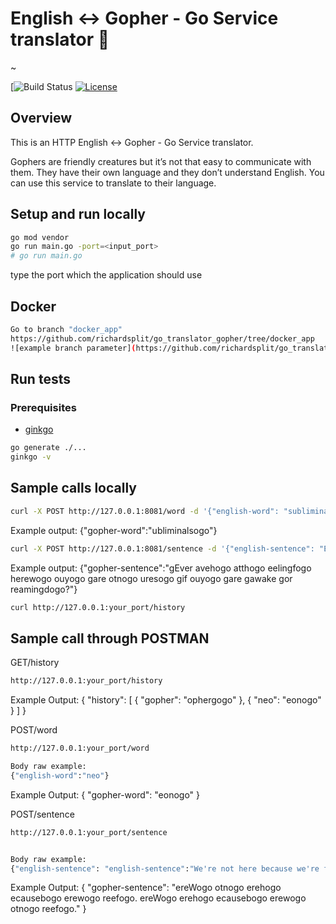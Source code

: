 # English <-> Gopher - Go Service translator :page_with_curl:

~

[![Build Status](https://github.com/richardsplit/translator_go/actions/workflows/Complete/badge.svg)
[![License](https://img.shields.io/badge/License-MIT-yellow.svg)](https://github.com/richardsplit/translator_go/blob/main/LICENSE)

## Overview

This is an HTTP  English <-> Gopher - Go Service translator.

Gophers are friendly creatures but it’s not that easy to communicate with them. They have their own language and they don’t understand English. You can use this service to translate to their language.

## Setup and run locally

```sh
go mod vendor
go run main.go -port=<input_port>
# go run main.go
```
type the port which the application should use


## Docker

```sh
Go to branch "docker_app" 
https://github.com/richardsplit/go_translator_gopher/tree/docker_app
![example branch parameter](https://github.com/richardsplit/go_translator_gopher//main.yml/badge.svg?branch=docker_app)
```

## Run tests

### Prerequisites

* [ginkgo](http://onsi.github.io/ginkgo/)

```sh
go generate ./...
ginkgo -v
```

## Sample calls locally

```sh
curl -X POST http://127.0.0.1:8081/word -d '{"english-word": "subliminal"}'
```
Example output:
{"gopher-word":"ubliminalsogo"}


```sh
curl -X POST http://127.0.0.1:8081/sentence -d '{"english-sentence": "Ever have that feeling where you are not sure if you are awake or dreaming?"}'
```

Example output:
{"gopher-sentence":"gEver avehogo atthogo eelingfogo herewogo ouyogo gare otnogo uresogo gif ouyogo gare gawake gor reamingdogo?"}


```sh
curl http://127.0.0.1:your_port/history
```

## Sample call through POSTMAN
GET/history
```sh
http://127.0.0.1:your_port/history
```
Example Output:
{
    "history": [
        {
            "gopher": "ophergogo"
        },
        {
            "neo": "eonogo"
        }
    ]
}


POST/word
```sh
http://127.0.0.1:your_port/word

Body raw example:
{"english-word":"neo"}
```
Example Output:
{
    "gopher-word": "eonogo"
}


POST/sentence
```sh
http://127.0.0.1:your_port/sentence


Body raw example:
{"english-sentence": "english-sentence":"We're not here because we're free. We're here because we're not free."}
```

Example Output:
{
    "gopher-sentence": "ereWogo otnogo erehogo ecausebogo erewogo reefogo. ereWogo erehogo ecausebogo erewogo otnogo reefogo."
}


